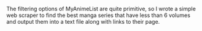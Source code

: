 The filtering options of MyAnimeList are quite primitive, so I wrote a simple web scraper to find the best manga series that have less than 6 volumes and output them into a text file along with links to their page.
